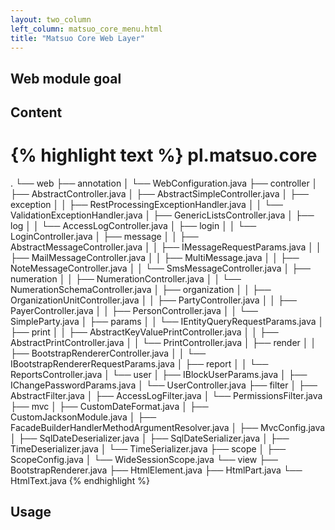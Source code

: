 ```yaml
---
layout: two_column
left_column: matsuo_core_menu.html
title: "Matsuo Core Web Layer"
---
```


## Web module goal

## Content

{% highlight text %}
pl.matsuo.core
======================
.
└── web
├── annotation
│   └── WebConfiguration.java
├── controller
│   ├── AbstractController.java
│   ├── AbstractSimpleController.java
│   ├── exception
│   │   ├── RestProcessingExceptionHandler.java
│   │   └── ValidationExceptionHandler.java
│   ├── GenericListsController.java
│   ├── log
│   │   └── AccessLogController.java
│   ├── login
│   │   └── LoginController.java
│   ├── message
│   │   ├── AbstractMessageController.java
│   │   ├── IMessageRequestParams.java
│   │   ├── MailMessageController.java
│   │   ├── MultiMessage.java
│   │   ├── NoteMessageController.java
│   │   └── SmsMessageController.java
│   ├── numeration
│   │   ├── NumerationController.java
│   │   └── NumerationSchemaController.java
│   ├── organization
│   │   ├── OrganizationUnitController.java
│   │   ├── PartyController.java
│   │   ├── PayerController.java
│   │   ├── PersonController.java
│   │   └── SimpleParty.java
│   ├── params
│   │   └── IEntityQueryRequestParams.java
│   ├── print
│   │   ├── AbstractKeyValuePrintController.java
│   │   ├── AbstractPrintController.java
│   │   └── PrintController.java
│   ├── render
│   │   ├── BootstrapRendererController.java
│   │   └── IBootstrapRendererRequestParams.java
│   ├── report
│   │   └── ReportsController.java
│   └── user
│       ├── IBlockUserParams.java
│       ├── IChangePasswordParams.java
│       └── UserController.java
├── filter
│   ├── AbstractFilter.java
│   ├── AccessLogFilter.java
│   └── PermissionsFilter.java
├── mvc
│   ├── CustomDateFormat.java
│   ├── CustomJacksonModule.java
│   ├── FacadeBuilderHandlerMethodArgumentResolver.java
│   ├── MvcConfig.java
│   ├── SqlDateDeserializer.java
│   ├── SqlDateSerializer.java
│   ├── TimeDeserializer.java
│   └── TimeSerializer.java
├── scope
│   ├── ScopeConfig.java
│   └── WideSessionScope.java
└── view
├── BootstrapRenderer.java
├── HtmlElement.java
├── HtmlPart.java
└── HtmlText.java
{% endhighlight %}

## Usage